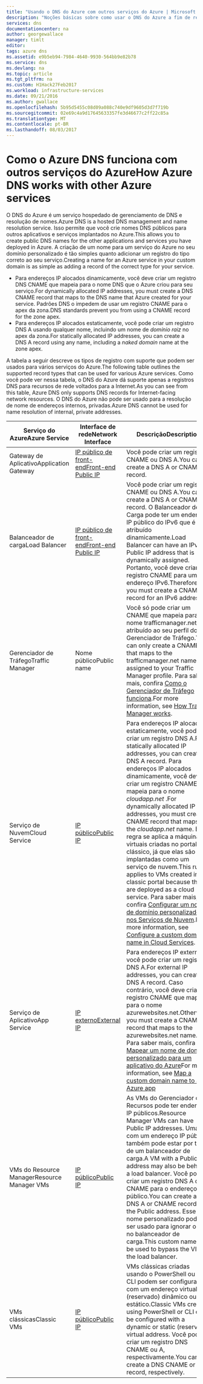 ```yaml
---
title: "Usando o DNS do Azure com outros serviços do Azure | Microsoft Docs"
description: "Noções básicas sobre como usar o DNS do Azure a fim de resolver o nome para outros serviços do Azure"
services: dns
documentationcenter: na
author: georgewallace
manager: timlt
editor: 
tags: azure dns
ms.assetid: e9b5eb94-7984-4640-9930-564bb9e82b78
ms.service: dns
ms.devlang: na
ms.topic: article
ms.tgt_pltfrm: na
ms.custom: H1Hack27Feb2017
ms.workload: infrastructure-services
ms.date: 09/21/2016
ms.author: gwallace
ms.openlocfilehash: 5b95d5455c08d09a088c740e9df9605d3d7f719b
ms.sourcegitcommit: 02e69c4a9d17645633357fe3d46677c2ff22c85a
ms.translationtype: MT
ms.contentlocale: pt-BR
ms.lasthandoff: 08/03/2017
---
```

# <a name="how-azure-dns-works-with-other-azure-services"></a><span data-ttu-id="ef873-103">Como o Azure DNS funciona com outros serviços do Azure</span><span class="sxs-lookup"><span data-stu-id="ef873-103">How Azure DNS works with other Azure services</span></span>

<span data-ttu-id="ef873-104">O DNS do Azure é um serviço hospedado de gerenciamento de DNS e resolução de nomes.</span><span class="sxs-lookup"><span data-stu-id="ef873-104">Azure DNS is a hosted DNS management and name resolution service.</span></span> <span data-ttu-id="ef873-105">Isso permite que você crie nomes DNS públicos para outros aplicativos e serviços implantados no Azure.</span><span class="sxs-lookup"><span data-stu-id="ef873-105">This allows you to create public DNS names for the other applications and services you have deployed in Azure.</span></span> <span data-ttu-id="ef873-106">A criação de um nome para um serviço do Azure no seu domínio personalizado é tão simples quanto adicionar um registro do tipo correto ao seu serviço.</span><span class="sxs-lookup"><span data-stu-id="ef873-106">Creating a name for an Azure service in your custom domain is as simple as adding a record of the correct type for your service.</span></span>

* <span data-ttu-id="ef873-107">Para endereços IP alocados dinamicamente, você deve criar um registro DNS CNAME que mapeia para o nome DNS que o Azure criou para seu serviço.</span><span class="sxs-lookup"><span data-stu-id="ef873-107">For dynamically allocated IP addresses, you must create a DNS CNAME record that maps to the DNS name that Azure created for your service.</span></span> <span data-ttu-id="ef873-108">Padrões DNS o impedem de usar um registro CNAME para o apex da zona.</span><span class="sxs-lookup"><span data-stu-id="ef873-108">DNS standards prevent you from using a CNAME record for the zone apex.</span></span>
* <span data-ttu-id="ef873-109">Para endereços IP alocados estaticamente, você pode criar um registro DNS A usando qualquer nome, incluindo um nome de *domínio raiz* no apex da zona.</span><span class="sxs-lookup"><span data-stu-id="ef873-109">For statically allocated IP addresses, you can create a DNS A record using any name, including a *naked domain* name at the zone apex.</span></span>

<span data-ttu-id="ef873-110">A tabela a seguir descreve os tipos de registro com suporte que podem ser usados para vários serviços do Azure.</span><span class="sxs-lookup"><span data-stu-id="ef873-110">The following table outlines the supported record types that can be used for various Azure services.</span></span> <span data-ttu-id="ef873-111">Como você pode ver nessa tabela, o DNS do Azure dá suporte apenas a registros DNS para recursos de rede voltados para a Internet.</span><span class="sxs-lookup"><span data-stu-id="ef873-111">As you can see from this table, Azure DNS only supports DNS records for Internet-facing network resources.</span></span> <span data-ttu-id="ef873-112">O DNS do Azure não pode ser usado para a resolução de nome de endereços internos, privadas.</span><span class="sxs-lookup"><span data-stu-id="ef873-112">Azure DNS cannot be used for name resolution of internal, private addresses.</span></span>

| <span data-ttu-id="ef873-113">Serviço do Azure</span><span class="sxs-lookup"><span data-stu-id="ef873-113">Azure Service</span></span> | <span data-ttu-id="ef873-114">Interface de rede</span><span class="sxs-lookup"><span data-stu-id="ef873-114">Network Interface</span></span> | <span data-ttu-id="ef873-115">Descrição</span><span class="sxs-lookup"><span data-stu-id="ef873-115">Description</span></span> |
| --- | --- | --- |
| <span data-ttu-id="ef873-116">Gateway de Aplicativo</span><span class="sxs-lookup"><span data-stu-id="ef873-116">Application Gateway</span></span> |[<span data-ttu-id="ef873-117">IP público de front-end</span><span class="sxs-lookup"><span data-stu-id="ef873-117">Front-end Public IP</span></span>](dns-custom-domain.md#public-ip-address) |<span data-ttu-id="ef873-118">Você pode criar um registro CNAME ou DNS A.</span><span class="sxs-lookup"><span data-stu-id="ef873-118">You can create a DNS A or CNAME record.</span></span> |
| <span data-ttu-id="ef873-119">Balanceador de carga</span><span class="sxs-lookup"><span data-stu-id="ef873-119">Load Balancer</span></span> |[<span data-ttu-id="ef873-120">IP público de front-end</span><span class="sxs-lookup"><span data-stu-id="ef873-120">Front-end Public IP</span></span>](dns-custom-domain.md#public-ip-address)  |<span data-ttu-id="ef873-121">Você pode criar um registro CNAME ou DNS A.</span><span class="sxs-lookup"><span data-stu-id="ef873-121">You can create a DNS A or CNAME record.</span></span> <span data-ttu-id="ef873-122">O Balanceador de Carga pode ter um endereço IP público do IPv6 que é atribuído dinamicamente.</span><span class="sxs-lookup"><span data-stu-id="ef873-122">Load Balancer can have an IPv6 Public IP address that is dynamically assigned.</span></span> <span data-ttu-id="ef873-123">Portanto, você deve criar um registro CNAME para um endereço IPv6.</span><span class="sxs-lookup"><span data-stu-id="ef873-123">Therefore, you must create a CNAME record for an IPv6 address.</span></span> |
| <span data-ttu-id="ef873-124">Gerenciador de Tráfego</span><span class="sxs-lookup"><span data-stu-id="ef873-124">Traffic Manager</span></span> |<span data-ttu-id="ef873-125">Nome público</span><span class="sxs-lookup"><span data-stu-id="ef873-125">Public name</span></span> |<span data-ttu-id="ef873-126">Você só pode criar um CNAME que mapeia para o nome trafficmanager.net atribuído ao seu perfil do Gerenciador de Tráfego.</span><span class="sxs-lookup"><span data-stu-id="ef873-126">You can only create a CNAME that maps to the trafficmanager.net name assigned to your Traffic Manager profile.</span></span> <span data-ttu-id="ef873-127">Para saber mais, confira [Como o Gerenciador de Tráfego funciona](../traffic-manager/traffic-manager-overview.md#traffic-manager-example).</span><span class="sxs-lookup"><span data-stu-id="ef873-127">For more information, see [How Traffic Manager works](../traffic-manager/traffic-manager-overview.md#traffic-manager-example).</span></span> |
| <span data-ttu-id="ef873-128">Serviço de Nuvem</span><span class="sxs-lookup"><span data-stu-id="ef873-128">Cloud Service</span></span> |[<span data-ttu-id="ef873-129">IP público</span><span class="sxs-lookup"><span data-stu-id="ef873-129">Public IP</span></span>](dns-custom-domain.md#public-ip-address) |<span data-ttu-id="ef873-130">Para endereços IP alocados estaticamente, você pode criar um registro DNS A.</span><span class="sxs-lookup"><span data-stu-id="ef873-130">For statically allocated IP addresses, you can create a DNS A record.</span></span> <span data-ttu-id="ef873-131">Para endereços IP alocados dinamicamente, você deve criar um registro CNAME que mapeia para o nome *cloudapp.net* .</span><span class="sxs-lookup"><span data-stu-id="ef873-131">For dynamically allocated IP addresses, you must create a CNAME record that maps to the *cloudapp.net* name.</span></span> <span data-ttu-id="ef873-132">Essa regra se aplica a máquinas virtuais criadas no portal clássico, já que elas são implantadas como um serviço de nuvem.</span><span class="sxs-lookup"><span data-stu-id="ef873-132">This rule applies to VMs created in the classic portal because they are deployed as a cloud service.</span></span> <span data-ttu-id="ef873-133">Para saber mais, confira [Configurar um nome de domínio personalizado nos Serviços de Nuvem](../cloud-services/cloud-services-custom-domain-name-portal.md).</span><span class="sxs-lookup"><span data-stu-id="ef873-133">For more information, see [Configure a custom domain name in Cloud Services](../cloud-services/cloud-services-custom-domain-name-portal.md).</span></span> |
| <span data-ttu-id="ef873-134">Serviço de Aplicativo</span><span class="sxs-lookup"><span data-stu-id="ef873-134">App Service</span></span> | [<span data-ttu-id="ef873-135">IP externo</span><span class="sxs-lookup"><span data-stu-id="ef873-135">External IP</span></span>](dns-custom-domain.md#app-service-web-apps) |<span data-ttu-id="ef873-136">Para endereços IP externos, você pode criar um registro DNS A.</span><span class="sxs-lookup"><span data-stu-id="ef873-136">For external IP addresses, you can create a DNS A record.</span></span> <span data-ttu-id="ef873-137">Caso contrário, você deve criar um registro CNAME que mapeia para o nome azurewebsites.net.</span><span class="sxs-lookup"><span data-stu-id="ef873-137">Otherwise, you must create a CNAME record that maps to the azurewebsites.net name.</span></span> <span data-ttu-id="ef873-138">Para saber mais, confira [Mapear um nome de domínio personalizado para um aplicativo do Azure](../app-service-web/web-sites-custom-domain-name.md)</span><span class="sxs-lookup"><span data-stu-id="ef873-138">For more information, see [Map a custom domain name to an Azure app](../app-service-web/web-sites-custom-domain-name.md)</span></span> |
| <span data-ttu-id="ef873-139">VMs do Resource Manager</span><span class="sxs-lookup"><span data-stu-id="ef873-139">Resource Manager VMs</span></span> |[<span data-ttu-id="ef873-140">IP público</span><span class="sxs-lookup"><span data-stu-id="ef873-140">Public IP</span></span>](dns-custom-domain.md#public-ip-address) |<span data-ttu-id="ef873-141">As VMs do Gerenciador de Recursos pode ter endereços IP públicos.</span><span class="sxs-lookup"><span data-stu-id="ef873-141">Resource Manager VMs can have Public IP addresses.</span></span> <span data-ttu-id="ef873-142">Uma VM com um endereço IP público também pode estar por trás de um balanceador de carga.</span><span class="sxs-lookup"><span data-stu-id="ef873-142">A VM with a Public IP address may also be behind a load balancer.</span></span> <span data-ttu-id="ef873-143">Você pode criar um registro DNS A ou CNAME para o endereço público.</span><span class="sxs-lookup"><span data-stu-id="ef873-143">You can create a DNS A or CNAME record for the Public address.</span></span> <span data-ttu-id="ef873-144">Esse nome personalizado pode ser usado para ignorar o VIP no balanceador de carga.</span><span class="sxs-lookup"><span data-stu-id="ef873-144">This custom name can be used to bypass the VIP on the load balancer.</span></span> |
| <span data-ttu-id="ef873-145">VMs clássicas</span><span class="sxs-lookup"><span data-stu-id="ef873-145">Classic VMs</span></span> |[<span data-ttu-id="ef873-146">IP público</span><span class="sxs-lookup"><span data-stu-id="ef873-146">Public IP</span></span>](dns-custom-domain.md#public-ip-address) |<span data-ttu-id="ef873-147">VMs clássicas criadas usando o PowerShell ou a CLI podem ser configuradas com um endereço virtual (reservado) dinâmico ou estático.</span><span class="sxs-lookup"><span data-stu-id="ef873-147">Classic VMs created using PowerShell or CLI can be configured with a dynamic or static (reserved) virtual address.</span></span> <span data-ttu-id="ef873-148">Você pode criar um registro DNS CNAME ou A, respectivamente.</span><span class="sxs-lookup"><span data-stu-id="ef873-148">You can create a DNS CNAME or A record, respectively.</span></span> |
